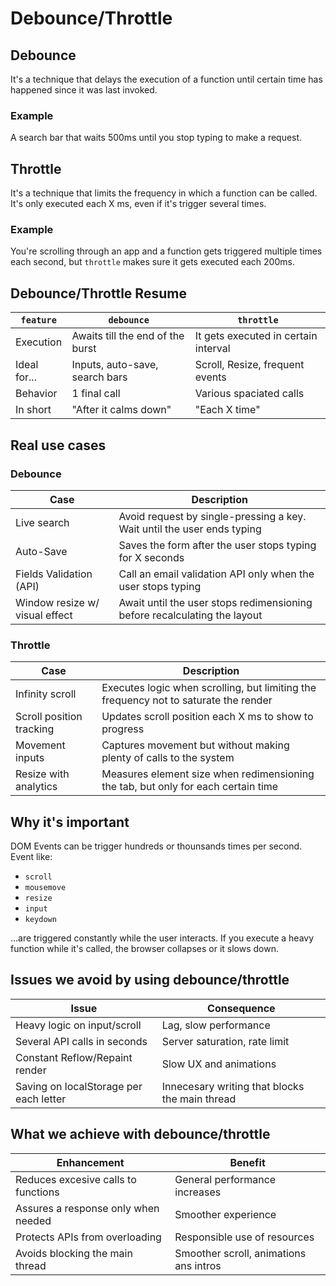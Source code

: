 # Debounce/Throttle

## Debounce
It's a technique that delays the execution of a function until certain
time has happened since it was last invoked.

### Example
A search bar that waits 500ms until you stop typing to make a request.

## Throttle
It's a technique that limits the frequency in which a function can be
called. It's only executed each X ms, even if it's trigger several times.

### Example
You're scrolling through an app and a function gets triggered multiple
times each second, but `throttle` makes sure it gets executed each 200ms.

## Debounce/Throttle Resume

| `feature`     | `debounce`                        | `throttle`                            |
|---------------|-----------------------------------|---------------------------------------|
| Execution     | Awaits till the end of the burst  | It gets executed in certain interval  |
| Ideal for...  | Inputs, auto-save, search bars    | Scroll, Resize, frequent events       |
| Behavior      | 1 final call                      | Various spaciated calls               |
| In short      | "After it calms down"             | "Each X time"                         |

## Real use cases

### Debounce

| Case                           | Description                                                               |
|--------------------------------|---------------------------------------------------------------------------|
| Live search                    | Avoid request by single-pressing a key. Wait until the user ends typing   |
| Auto-Save                      | Saves the form after the user stops typing for X seconds                  |
| Fields Validation (API)        | Call an email validation API only when the user stops typing              |
| Window resize w/ visual effect | Await until the user stops redimensioning before recalculating the layout |

### Throttle

| Case                          | Description                                                                          |
|-------------------------------|--------------------------------------------------------------------------------------|
| Infinity scroll               | Executes logic when scrolling, but limiting the frequency not to saturate the render |
| Scroll position tracking      | Updates scroll position each X ms to show to progress                                |
| Movement inputs               | Captures movement but without making plenty of calls to the system                   |
| Resize with analytics         | Measures element size when redimensioning the tab, but only for each certain time    |

## Why it's important
DOM Events can be trigger hundreds or thounsands times per second. Event like:
- `scroll`
- `mousemove`
- `resize`
- `input`
- `keydown`

...are triggered constantly while the user interacts. If you execute a heavy function while
it's called, the browser collapses or it slows down.

## Issues we avoid by using debounce/throttle

| Issue                                   | Consequence                                     |
|-----------------------------------------|-------------------------------------------------|
| Heavy logic on input/scroll             | Lag, slow performance                           |
| Several API calls in seconds            | Server saturation, rate limit                   |
| Constant Reflow/Repaint render          | Slow UX and animations                          |
| Saving on localStorage per each letter  | Innecesary writing that blocks the main thread  |

## What we achieve with debounce/throttle

| Enhancement                          | Benefit                                 |
|--------------------------------------|-----------------------------------------|
| Reduces excesive calls to functions  | General performance increases           |
| Assures a response only when needed  | Smoother experience                     |
| Protects APIs from overloading       | Responsible use of resources            |
| Avoids blocking the main thread      | Smoother scroll, animations ans intros  |